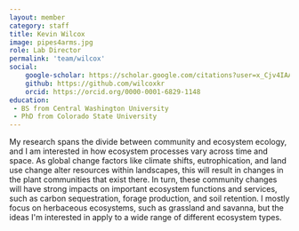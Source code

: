 ```yaml
---
layout: member
category: staff
title: Kevin Wilcox
image: pipes4arms.jpg
role: Lab Director
permalink: 'team/wilcox'
social:
    google-scholar: https://scholar.google.com/citations?user=x_Cjv4IAAAAJ&hl=en
    github: https://github.com/wilcoxkr
    orcid: https://orcid.org/0000-0001-6829-1148
education:
 - BS from Central Washington University
 - PhD from Colorado State University 
---
```


My research spans the divide between community and ecosystem ecology, and I am interested in how ecosystem processes vary across time and space. As global change factors like climate shifts, eutrophication, and land use change alter resources within landscapes, this will result in changes in the plant communities that exist there. In turn, these community changes will have strong impacts on important ecosystem functions and services, such as carbon sequestration, forage production, and soil retention. I mostly focus on herbaceous ecosystems, such as grassland and savanna, but the ideas I'm interested in apply to a wide range of different ecosystem types.
